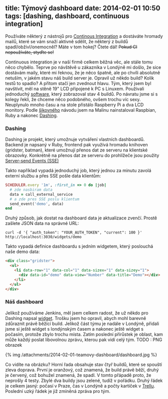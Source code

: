 title: Týmový dashboard
date: 2014-02-01 10:50
tags: [dashing, dashboard, continuous integration]
---

Používáte některý z nástrojů pro [Continous Integration](http://cs.wikipedia.org/wiki/Pr%C5%AFb%C4%9B%C5%BEn%C3%A1_integrace) a dostáváte hromady mailů, které se vám snaží aktivně sdělit, že některý z buildů spadl/obživl/onemocněl? Máte v tom hokej? Čtete dál! ~~Pokud CI nepoužíváte, styďte se!~~
<!-- more -->

Continuous integration je v naší firmě celkem běžná věc, ale stále tomu něco chybělo. Teprve po návštěvě u zákazníka v Londýně mi došlo, že sice dostávám maily, které mi řeknou, že je něco špatně, ale po chvíli absolutně netuším, v jakém stavu náš build server je. Opravil už někdo build? Kolik testů to spadlo? A přitom stačí jen zvednout hlavu. Tým, který jsem byl navštívit, měl na stěně 19" LCD připojené k PC s Linuxem. Používali jednoduchý [software](https://github.com/tuo/jenkins-monitor), který zobrazoval stav 4 buildů. Po návratu jsme si s kolegy řekli, že chceme něco podobného, ovšem trochu víc sexy. Neuplynulo mnoho času a na stole přistálo Raspberry Pi a dva LCD monitory. Podle [šikovného](http://www.inclind.com/journal/development/raspberry-pi-dashing-heroku-dashboard-part-1/detail.htm) návodu jsem na Malinu nainstaloval Raspbian, Ruby a nakonec [Dashing](http://shopify.github.io/dashing/).

### Dashing

Dashing je projekt, který umožnuje vytváření vlastních dashboardů. Backend je napsaný v Ruby, frontend pak využívá hromadu knihoven (gridster, batman), které umožnují přenos dat ze serveru na klientské obrazovky. Konkrétně na přenos dat ze serveru do prohlížeče jsou použity [Server-send Events (SSE)](http://www.html5rocks.com/en/tutorials/eventsource/basics/)

Takto například vypadá jednoduchý job, který jednou za minutu zavolá externí službu a přes SSE pošle data klientům:
```ruby
SCHEDULER.every '1m', :first_in => 0 do |job|
  # zde nasbiram data
  data = call_external_service
  # a zde pres SSE poslu klientum
  send_event('demo', data)
end
```

Druhý způsob, jak dostat na dashboard data je aktualizace zvenčí. Prostě zašlete JSON data na správné URL:
```asciidoc
curl -d '{ "auth_token": "YOUR_AUTH_TOKEN", "current": 100 }' http://localhost:3030/widgets/demo
```

Takto vypadá definice dashboardu s jedním widgetem, který poslouchá naše demo data:
```html
<div class="gridster">
  <ul>
    <li data-row="1" data-col="1" data-sizex="1" data-sizey="1">
      <div data-id="demo" data-view="Number" data-title="Demo"></div>
    </li>
  </ul>
</div>
```



### Náš dashboard

Jelikož používáme Jenkins, měl jsem celkem radost, že už někdo pro Dashing napsal [widget](https://gist.github.com/mavimo/6334816). Trošku jsem ho opravil, abych mohl barevně zdůraznit právě běžící build. Jelikož část týmu je nadále v Londýně, přidali jsme si ještě widget s londýnským časem a nakonec ještě widget s počasím, protože zbylo trochu místa. Zatím poslední přírůstek je oblast, kam může každý poslat libovolnou zprávu, kterou pak vidí celý tým.
TODO : PNG obrazek

{% img /attachments/2014-02-01-teamovy-dashboard/dashboard.jpg %}

Co vidíte na obrázku? Horní řada obsahuje stav čtyř buildů, které se spouští zleva doprava. První je oranžový, což znamená, že build právě běží, druhý je červený, což bohužel znamená, že spadl. V tomto přápadě proto, že neprošly 4 testy. Zbylé dva buildy jsou zelené, tudíž v pořádku. Druhý řádek je celkem jasný: počasí v Praze, čas v Londýně a počty kartiček v [Trellu](http://trello.com). Poslední uzký řádek je již zmíněná zpráva pro tým.
